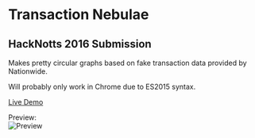 # Transaction Nebulae

## HackNotts 2016 Submission

Makes pretty circular graphs based on fake transaction data provided by Nationwide.

Will probably only work in Chrome due to ES2015 syntax.

[Live Demo](http://robjte.de/projects/transaction-nebulae/)

Preview:  
![Preview](https://challengepost-s3-challengepost.netdna-ssl.com/photos/production/software_photos/000/452/202/datas/gallery.jpg)

